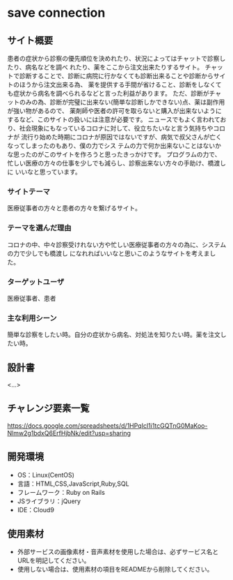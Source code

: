 # save connection

## サイト概要
患者の症状から診察の優先順位を決めれたり、状況によってはチャットで診察したり、病名などを調べ
れたり、薬をここから注文出来たりするサイト。
チャットで診断することで、診断に病院に行かなくても診断出来ることや診断からサイトのほうから注文出来る為、
薬を提供する手間が省けること、診断をしなくても症状から病名を調べられるなどと言った利益があります。
ただ、診断がチャットのみの為、診断が完璧に出来ない(簡単な診断しかできない)点、薬は副作用が強い物があるので、
薬剤師や医者の許可を取らないと購入が出来ないようにするなど、このサイトの扱いには注意が必要です。
ニュースでもよく言われており、社会現象にもなっているコロナに対して、役立ちたいなと言う気持ちやコロナが
流行り始めた時期にコロナが原因ではないですが、病気で叔父さんが亡くなってしまったのもあり、僕の力でシス
テムの力で何か出来ないことはないかな思ったのがこのサイトを作ろうと思ったきっかけです。
プログラムの力で、忙しい医療の方々の仕事を少しでも減らし、診察出来ない方々の手助け、橋渡しに
いいなと思っています。


### サイトテーマ
医療従事者の方々と患者の方々を繋げるサイト。

### テーマを選んだ理由
コロナの中、中々診察受けれない方や忙しい医療従事者の方々の為に、システムの力で少しでも橋渡し
になれればいいなと思いこのようなサイトを考えました。

### ターゲットユーザ
医療従事者、患者

### 主な利用シーン
簡単な診察をしたい時。自分の症状から病名、対処法を知りたい時。薬を注文したい時。

## 設計書
<...>

## チャレンジ要素一覧
https://docs.google.com/spreadsheets/d/1HPqIcl1i1tcGQTnG0MaKoo-Nlmw2g1bdxQ6ErfHjbNk/edit?usp=sharing

## 開発環境
- OS：Linux(CentOS)
- 言語：HTML,CSS,JavaScript,Ruby,SQL
- フレームワーク：Ruby on Rails
- JSライブラリ：jQuery
- IDE：Cloud9

## 使用素材
- 外部サービスの画像素材・音声素材を使用した場合は、必ずサービス名とURLを明記してください。
- 使用しない場合は、使用素材の項目をREADMEから削除してください。